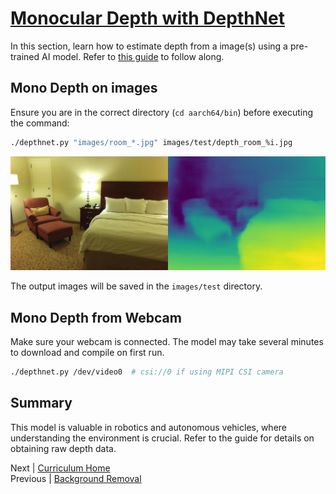 # [Monocular Depth with DepthNet](https://github.com/dusty-nv/jetson-inference/blob/master/docs/depthnet.md)

In this section, learn how to estimate depth from a image(s) using a pre-trained AI model. Refer to [this guide](https://github.com/dusty-nv/jetson-inference/blob/master/docs/depthnet.md) to follow along.

## Mono Depth on images

Ensure you are in the correct directory (`cd aarch64/bin`) before executing the command:

```bash
./depthnet.py "images/room_*.jpg" images/test/depth_room_%i.jpg
```

![Depthnet room](./images/depthnet-room-0.jpg)

The output images will be saved in the `images/test` directory.

## Mono Depth from Webcam

Make sure your webcam is connected. The model may take several minutes to download and compile on first run.

```bash
./depthnet.py /dev/video0  # csi://0 if using MIPI CSI camera
```

## Summary

This model is valuable in robotics and autonomous vehicles, where understanding the environment is crucial. Refer to the guide for details on obtaining raw depth data.

Next | [Curriculum Home](../README.md)  
Previous | [Background Removal](Background_Removal.md)
